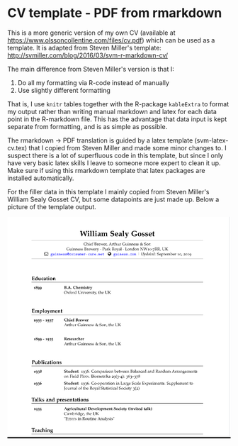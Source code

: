 # CV template - PDF from rmarkdown
This is a more generic version of my own CV (available at https://www.olssoncollentine.com/files/cv.pdf) which can be used as a template. It is adapted from Steven Miller's template: http://svmiller.com/blog/2016/03/svm-r-markdown-cv/

The main difference from Steven Miller's version is that I:

1) Do all my formatting via R-code instead of manually 
2) Use slightly different formatting

That is, I use `knitr` tables together with the R-package `kableExtra` to format my output rather than writing manual markdown and latex for each data point in the R-markdown file. This has the advantage that data input is kept separate from formatting, and is as simple as possible.

The rmarkdown -> PDF translation is guided by a latex template (svm-latex-cv.tex) that I copied from Steven Miller and made some minor changes to. I suspect there is a lot of superfluous code in this template, but since I only have very basic latex skills I leave to someone more expert to clean it up. Make sure if using this rmarkdown template that latex packages are installed automatically.

For the filler data in this template I mainly copied from Steven Miller's  William Sealy Gosset CV, but some datapoints are just made up. Below a picture of the template output.


![picture](https://github.com/Jaeoc/CV-template-rmarkdown/raw/master/cv_template.png)

